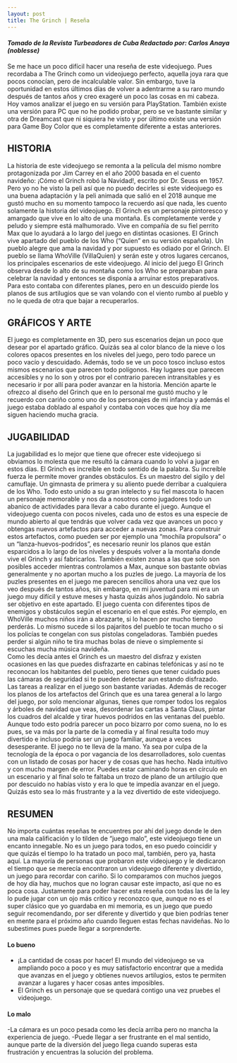 ```yaml
---
layout: post
title: The Grinch | Reseña
---
```

#### *Tomado de la Revista Turbeadores de Cuba Redactado por: Carlos Anaya (noblesse)*

Se me hace un poco difícil hacer una reseña de este videojuego. Pues recordaba a The Grinch como un videojuego perfecto, aquella joya rara que pocos conocían, pero de incalculable valor. Sin embargo, tuve la oportunidad en estos últimos días de volver a adentrarme a su raro mundo después de tantos años y creo exageré un poco las cosas en mi cabeza.
Hoy vamos analizar el juego en su versión para PlayStation. También existe una versión para PC que no he podido probar, pero se ve bastante similar y otra de Dreamcast que ni siquiera he visto y por último existe una versión para Game Boy Color que es completamente diferente a estas anteriores.
## HISTORIA
La historia de este videojuego se remonta a la película del mismo nombre protagonizada por Jim Carrey en el año 2000 basada en el cuento navideño: ¡Cómo el Grinch robó la Navidad!, escrito por Dr. Seuss en 1957.
Pero yo no he visto la peli así que no puedo decirles si este videojuego es una buena adaptación y la peli animada que salió en el 2018 aunque me gustó mucho en su momento tampoco la recuerdo así que nada, les cuento solamente la historia del videojuego.
El Grinch es un personaje pintoresco y amargado que vive en lo alto de una montaña. Es completamente verde y peludo y siempre está malhumorado. Vive en compañía de su fiel perrito Max que lo ayudará a lo largo del juego en distintas ocasiones.
El Grinch vive apartado del pueblo de los Who (“Quien” en su versión española). Un pueblo alegre que ama la navidad y por supuesto es odiado por el Grinch.
El pueblo se llama WhoVille (VillaQuien) y serán este y otros lugares cercanos, los principales escenarios de este videojuego.
Al inicio del juego El Grinch observa desde lo alto de su montaña como los Who se preparaban para celebrar la navidad y entonces se disponía a arruinar estos preparativos. Para esto contaba con diferentes planes, pero en un descuido pierde los planos de sus artilugios que se van volando con el viento rumbo al pueblo y no le queda de otra que bajar a recuperarlos.
## GRÁFICOS Y ARTE
El juego es completamente en 3D, pero sus escenarios dejan un poco que desear por el apartado gráfico. Quizás sea al color blanco de la nieve o los colores opacos presentes en los niveles del juego, pero todo parece un poco vacío y descuidado.
Además, todo se ve un poco tosco incluso estos mismos escenarios que parecen todo polígonos. Hay lugares que parecen accesibles y no lo son y otros por el contrario parecen intransitables y es necesario ir por allí para poder avanzar en la historia.
Mención aparte le ofrezco al diseño del Grinch que en lo personal me gustó mucho y le recuerdo con cariño como uno de los personajes de mi infancia y además el juego estaba doblado al español y contaba con voces que hoy día me siguen haciendo mucha gracia.

## JUGABILIDAD
La jugabilidad es lo mejor que tiene que ofrecer este videojuego si obviamos lo molesta que me resultó la cámara cuando lo volví a jugar en estos días.
El Grinch es increíble en todo sentido de la palabra. Su increíble fuerza le permite mover grandes obstáculos. Es un maestro del sigilo y del camuflaje. Un gimnasta de primera y su aliento puede derribar a cualquiera de los Who. Todo esto unido a su gran intelecto y su fiel mascota lo hacen un personaje memorable y nos da a nosotros como jugadores todo un abanico de actividades para llevar a cabo durante el juego.
Aunque el videojuego cuenta con pocos niveles, cada uno de estos es una especie de mundo abierto al que tendrás que volver cada vez que avances un poco y obtengas nuevos artefactos para acceder a nuevas zonas.
Para construir estos artefactos, como pueden ser por ejemplo una “mochila propulsora” o un “lanza-huevos-podridos”, es necesario reunir los planos que están esparcidos a lo largo de los niveles y después volver a la montaña donde vive el Grinch y así fabricarlos.
También existen zonas a las que solo son posibles acceder mientras controlamos a Max, aunque son bastante obvias generalmente y no aportan mucho a los puzles de juego.
La mayoría de los puzles presentes en el juego me parecen sencillos ahora una vez que los veo después de tantos años, sin embargo, en mi juventud para mi era un juego muy difícil y estuve meses y hasta quizás años jugándolo. No sabría ser objetivo en este apartado.
El juego cuenta con diferentes tipos de enemigos y obstáculos según el escenario en el que estés. Por ejemplo, en WhoVille muchos niños irán a abrazarte, si lo hacen por mucho tiempo perderás. Lo mismo sucede si los pajaritos del pueblo te tocan mucho o si los policías te congelan con sus pistolas congeladoras. También puedes perder si algún niño te tira muchas bolas de nieve o simplemente si escuchas mucha música navideña.  
Como les decía antes el Grinch es un maestro del disfraz y existen ocasiones en las que puedes disfrazarte en cabinas telefónicas y así no te reconocan los habitantes del pueblo, pero tienes que tener cuidado pues las cámaras de seguridad si te pueden detectar aun estando disfrazado. 
Las tareas a realizar en el juego son bastante variadas. Además de recoger los planos de los artefactos del Grinch que es una tarea general a lo largo del juego, por solo mencionar algunas, tienes que romper todos los regalos y árboles de navidad que veas, desordenar las cartas a Santa Claus, pintar los cuadros del alcalde y tirar huevos podridos en las ventanas del pueblo.
Aunque todo esto podría parecer un poco bizarro por como suena, no lo es pues, se va más por la parte de la comedia y al final resulta todo muy divertido e incluso podría ser un juego familiar, aunque a veces desesperante.
El juego no te lleva de la mano. Ya sea por culpa de la tecnología de la época o por vagancia de los desarrolladores, solo cuentas con un listado de cosas por hacer y de cosas que has hecho. Nada intuitivo y con mucho margen de error. Puedes estar caminando horas en círculo en un escenario y al final solo te faltaba un trozo de plano de un artilugio que por descuido no habías visto y era lo que te impedía avanzar en el juego. 
Quizás esto sea lo más frustrante y a la vez divertido de este videojuego.

## RESUMEN
No importa cuántas reseñas te encuentres por ahí del juego donde le den una mala calificación y lo tilden de “juego malo”, este videojuego tiene un encanto innegable. No es un juego para todos, en eso puedo coincidir y que quizás el tiempo lo ha tratado un poco mal, también, pero ya, hasta aquí.
La mayoría de personas que probaron este videojuego y le dedicaron el tiempo que se merecía encontraron un videojuego diferente y divertido, un juego para recordar con cariño. Si lo comparamos con muchos juegos de hoy día hay, muchos que no logran causar este impacto, así que no es poca cosa.
Justamente para poder hacer esta reseña con todas las de la ley lo pude jugar con un ojo más crítico y reconozco que, aunque no es el super clásico que yo guardaba en mi memoria, es un juego que puedo seguir recomendando, por ser diferente y divertido y que bien podrías tener en mente para el próximo año cuando lleguen estas fechas navideñas. No lo subestimes pues puede llegar a sorprenderte. 

#### Lo bueno 
- ¡La cantidad de cosas por hacer! El mundo del videojuego se va ampliando poco a poco y es muy satisfactorio encontrar que a medida que avanzas en el juego y obtienes nuevos artilugios, estos te permiten avanzar a lugares y hacer cosas antes imposibles.
- El Grinch es un personaje que se quedará contigo una vez pruebes el videojuego. 
#### Lo malo 
-La cámara es un poco pesada como les decía arriba pero no mancha la experiencia de juego.
-Puede llegar a ser frustrante en el mal sentido, aunque parte de la diversión del juego llega cuando superas esta frustración y encuentras la solución del problema.

